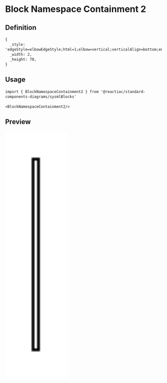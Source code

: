 # Block Namespace Containment 2

## Definition

```
{
  _style: 'edgeStyle=elbowEdgeStyle;html=1;elbow=vertical;verticalAlign=bottom;endArrow=none;rounded=0;',
  _width: 2,
  _height: 70,
}
```

## Usage

```
import { BlockNamespaceContainment2 } from '@reactiac/standard-components-diagrams/sysmlBlocks'

<BlockNamespaceContainment2/>
```

## Preview

<img src="./block-namespace-containment-2.png" width="200"/>
